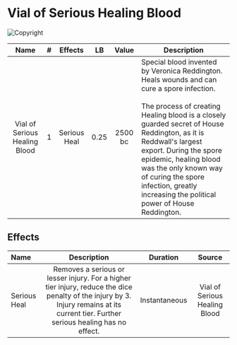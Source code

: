 # Vial of Serious Healing Blood

![Copyright](./../VialOfMinorHealingBlood/VialOfHealingBlood.png)

|             Name             | # |   Effects   |  LB  |  Value  | Description                                                                                                                                                                                                                                                                                                                                                                                  |
| :---------------------------: | :-: | :----------: | :--: | :-----: | -------------------------------------------------------------------------------------------------------------------------------------------------------------------------------------------------------------------------------------------------------------------------------------------------------------------------------------------------------------------------------------------- |
| Vial of Serious Healing Blood | 1 | Serious Heal | 0.25 | 2500 bc | Special blood invented by Veronica Reddington. Heals wounds and can cure a spore infection.<br /><br />The process of creating Healing blood is a closely guarded secret of House Reddington, as it is Reddwall's largest export. During the spore epidemic, healing blood was the only known way of curing the spore infection, greatly increasing the political power of House Reddington. |

## Effects

| Name         |                                                                                                                                  Description                                                                                                                                  |   Duration   |            Source            |
| :----------- | :---------------------------------------------------------------------------------------------------------------------------------------------------------------------------------------------------------------------------------------------------------------------: | :-----------: | :---------------------------: |
| Serious Heal | Removes a serious or lesser injury. For a higher tier injury, reduce the dice penalty of the injury by 3. Injury remains at its current tier. Further serious healing has no effect.  | Instantaneous | Vial of Serious Healing Blood |
